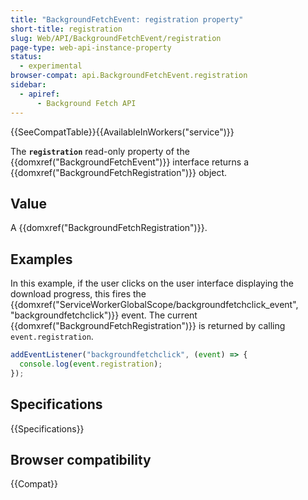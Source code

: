 ```yaml
---
title: "BackgroundFetchEvent: registration property"
short-title: registration
slug: Web/API/BackgroundFetchEvent/registration
page-type: web-api-instance-property
status:
  - experimental
browser-compat: api.BackgroundFetchEvent.registration
sidebar:
  - apiref:
      - Background Fetch API
---
```


{{SeeCompatTable}}{{AvailableInWorkers("service")}}

The **`registration`** read-only property of the {{domxref("BackgroundFetchEvent")}} interface returns a {{domxref("BackgroundFetchRegistration")}} object.

## Value

A {{domxref("BackgroundFetchRegistration")}}.

## Examples

In this example, if the user clicks on the user interface displaying the download progress, this fires the {{domxref("ServiceWorkerGlobalScope/backgroundfetchclick_event", "backgroundfetchclick")}} event. The current {{domxref("BackgroundFetchRegistration")}} is returned by calling `event.registration`.

```js
addEventListener("backgroundfetchclick", (event) => {
  console.log(event.registration);
});
```

## Specifications

{{Specifications}}

## Browser compatibility

{{Compat}}
